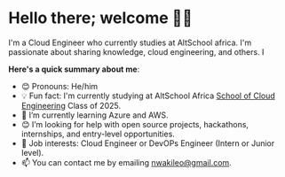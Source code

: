 # Hello there; welcome 👋🏾


I'm a Cloud Engineer who currently studies at AltSchool africa. I'm passionate about sharing knowledge, cloud engineering, and others. I

**Here's a quick summary about me**:

- 😊 Pronouns: He/him
- 💡 Fun fact: I'm currently studying at AltSchool Africa [School of Cloud Engineering](https://altschoolafrica.com/schools/engineering) Class of 2025.
- 🌱 I’m currently learning Azure and AWS.
- 😊 I’m looking for help with open source projects, hackathons, internships, and entry-level opportunities.
- 💼 Job interests: Cloud Engineer or DevOPs Engineer (Intern or Junior level).
- 📫 You can contact me by emailing nwakileo@gmail.com.


